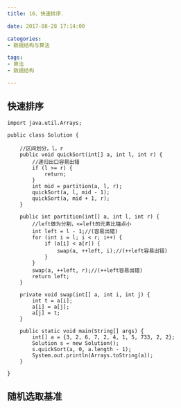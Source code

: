 ```yaml
---
title: 16、快速排序.

date: 2017-08-28 17:14:00

categories:
- 数据结构与算法

tags:
- 算法
- 数据结构

---
```


## 快速排序

	import java.util.Arrays;
	
	public class Solution {
	
	    //区间划分，l，r
	    public void quickSort(int[] a, int l, int r) {
	        //递归出口容易出错
	        if (l >= r) {
	            return;
	        }
	        int mid = partition(a, l, r);
	        quickSort(a, l, mid - 1);
	        quickSort(a, mid + 1, r);
	    }
	
	    public int partition(int[] a, int l, int r) {
	        //left做为分割，<=left的元素比锚点小
	        int left = l - 1;//(容易出错)
	        for (int i = l; i < r; i++) {
	            if (a[i] < a[r]) {
	                swap(a, ++left, i);//(++left容易出错)
	            }
	        }
	        swap(a, ++left, r);//(++left容易出错)
	        return left;
	    }
	
	    private void swap(int[] a, int i, int j) {
	        int t = a[i];
	        a[i] = a[j];
	        a[j] = t;
	    }
	
	    public static void main(String[] args) {
	        int[] a = {3, 2, 6, 7, 2, 4, 1, 5, 733, 2, 2};
	        Solution s = new Solution();
	        s.quickSort(a, 0, a.length - 1);
	        System.out.println(Arrays.toString(a));
	    }
	
	}

## 随机选取基准

